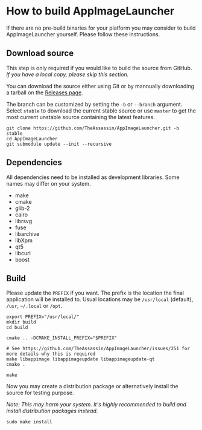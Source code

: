 # How to build AppImageLauncher

If there are no pre-build binaries for your platform you may consider to build AppImageLauncher yourself. Please follow these instructions.


## Download source

This step is only required if you would like to build the source from GitHub. *If you have a local copy, please skip this section.*

You can download the source either using Git or by mannually downloading a tarball on the [Releases page](https://github.com/TheAssassin/AppImageLauncher/releases).

The branch can be customized by setting the `-b` or `--branch` argument. Select `stable` to download the current stable source or use `master` to get the most current unstable source containing the latest features.

```shell
git clone https://github.com/TheAssassin/AppImageLauncher.git -b stable
cd AppImageLauncher
git submodule update --init --recursive
```


## Dependencies

All dependencies need to be installed as development libraries. Some names may differ on your system.

 - make
 - cmake
 - glib-2
 - cairo
 - librsvg
 - fuse
 - libarchive
 - libXpm
 - qt5
 - libcurl
 - boost


## Build

Please update the `PREFIX` if you want. The prefix is the location the final application will be installed to. Usual locations may be `/usr/local` (default), `/usr`, `~/.local` or `/opt`.

```shell
export PREFIX="/usr/local/"
mkdir build
cd build

cmake .. -DCMAKE_INSTALL_PREFIX="$PREFIX"

# See https://github.com/TheAssassin/AppImageLauncher/issues/251 for more details why this is required
make libappimage libappimageupdate libappimageupdate-qt
cmake .

make
```

Now you may create a distribution package or alternatively install the source for testing purpose.

*Note: This may harm your system. It's highly recommended to build and install distribution packages instead.*

```shell
sudo make install
```

